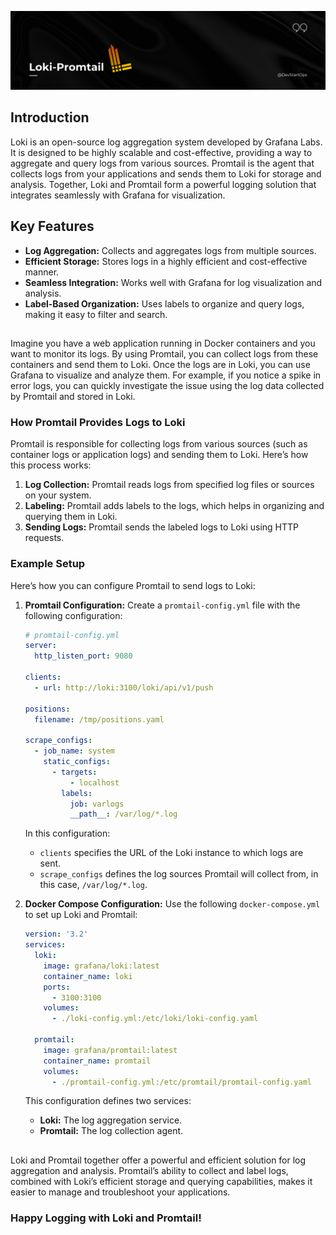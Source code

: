 ![Loki](header_1.png)

## Introduction

Loki is an open-source log aggregation system developed by Grafana Labs. It is designed to be highly scalable and cost-effective, providing a way to aggregate and query logs from various sources. Promtail is the agent that collects logs from your applications and sends them to Loki for storage and analysis. Together, Loki and Promtail form a powerful logging solution that integrates seamlessly with Grafana for visualization.

## Key Features

- **Log Aggregation:** Collects and aggregates logs from multiple sources.
- **Efficient Storage:** Stores logs in a highly efficient and cost-effective manner.
- **Seamless Integration:** Works well with Grafana for log visualization and analysis.
- **Label-Based Organization:** Uses labels to organize and query logs, making it easy to filter and search.

##
Imagine you have a web application running in Docker containers and you want to monitor its logs. By using Promtail, you can collect logs from these containers and send them to Loki. Once the logs are in Loki, you can use Grafana to visualize and analyze them. For example, if you notice a spike in error logs, you can quickly investigate the issue using the log data collected by Promtail and stored in Loki.

### How Promtail Provides Logs to Loki

Promtail is responsible for collecting logs from various sources (such as container logs or application logs) and sending them to Loki. Here’s how this process works:

1. **Log Collection:** Promtail reads logs from specified log files or sources on your system.
2. **Labeling:** Promtail adds labels to the logs, which helps in organizing and querying them in Loki.
3. **Sending Logs:** Promtail sends the labeled logs to Loki using HTTP requests.

### Example Setup

Here’s how you can configure Promtail to send logs to Loki:

1. **Promtail Configuration:** Create a `promtail-config.yml` file with the following configuration:

    ```yaml
    # promtail-config.yml
    server:
      http_listen_port: 9080

    clients:
      - url: http://loki:3100/loki/api/v1/push

    positions:
      filename: /tmp/positions.yaml

    scrape_configs:
      - job_name: system
        static_configs:
          - targets:
              - localhost
            labels:
              job: varlogs
              __path__: /var/log/*.log
    ```

    In this configuration:
    - `clients` specifies the URL of the Loki instance to which logs are sent.
    - `scrape_configs` defines the log sources Promtail will collect from, in this case, `/var/log/*.log`.

2. **Docker Compose Configuration:** Use the following `docker-compose.yml` to set up Loki and Promtail:

    ```yaml
    version: '3.2'
    services:
      loki:
        image: grafana/loki:latest
        container_name: loki
        ports:
          - 3100:3100
        volumes:
          - ./loki-config.yml:/etc/loki/loki-config.yaml

      promtail:
        image: grafana/promtail:latest
        container_name: promtail
        volumes:
          - ./promtail-config.yml:/etc/promtail/promtail-config.yaml
    ```

    This configuration defines two services:
    - **Loki:** The log aggregation service.
    - **Promtail:** The log collection agent.

##

Loki and Promtail together offer a powerful and efficient solution for log aggregation and analysis. Promtail’s ability to collect and label logs, combined with Loki’s efficient storage and querying capabilities, makes it easier to manage and troubleshoot your applications.

### **Happy Logging with Loki and Promtail!**